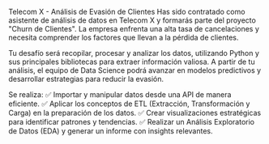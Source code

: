 Telecom X - Análisis de Evasión de Clientes
Has sido contratado como asistente de análisis de datos en Telecom X y formarás parte del proyecto "Churn de Clientes". La empresa enfrenta una alta tasa de cancelaciones y necesita comprender los factores que llevan a la pérdida de clientes.

Tu desafío será recopilar, procesar y analizar los datos, utilizando Python y sus principales bibliotecas para extraer información valiosa. A partir de tu análisis, el equipo de Data Science podrá avanzar en modelos predictivos y desarrollar estrategias para reducir la evasión.

Se realiza:
✅ Importar y manipular datos desde una API de manera eficiente.
✅ Aplicar los conceptos de ETL (Extracción, Transformación y Carga) en la preparación de los datos.
✅ Crear visualizaciones estratégicas para identificar patrones y tendencias.
✅ Realizar un Análisis Exploratorio de Datos (EDA) y generar un informe con insights relevantes.
